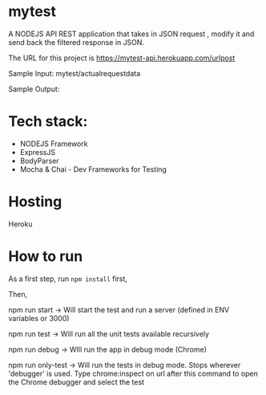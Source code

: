 # mytest
A NODEJS API REST application that takes in JSON request , modify it and send back the filtered response in JSON.  

The URL for this project is https://mytest-api.herokuapp.com/urlpost


Sample Input: mytest/actualrequestdata


Sample Output: 




# Tech stack:
- NODEJS Framework
- ExpressJS
- BodyParser
- Mocha & Chai - Dev Frameworks for Testing

# Hosting 
Heroku 

# How to run
As a first step, run `npm install` first, 


Then, 


npm run start     -> Will start the test and run a server (defined in ENV variables or 3000)


npm run test      -> Will run all the unit tests available recursively


npm run debug     -> WIll run the app in debug mode (Chrome)


npm run only-test -> Will run the tests in debug mode. Stops wherever 'debugger' is used. 
                     Type chrome:inspect on url after this command to open the Chrome debugger and select the test


